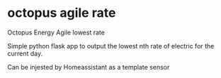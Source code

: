 # octopus agile rate 
Octopus Energy Agile lowest rate

Simple python flask app to output the lowest nth rate of electric for the current day.

Can be injested by Homeassistant as a template sensor
